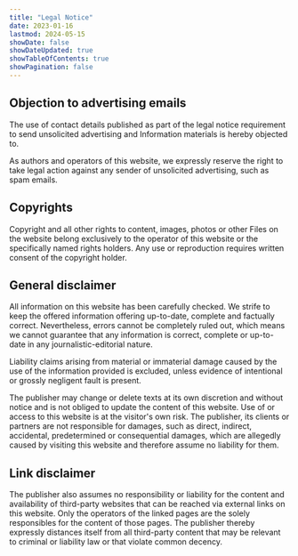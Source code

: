 ```yaml
---
title: "Legal Notice"
date: 2023-01-16
lastmod: 2024-05-15
showDate: false
showDateUpdated: true
showTableOfContents: true
showPagination: false
---
```


## Objection to advertising emails

The use of contact details published as part of the legal notice requirement to
send unsolicited advertising and Information materials is hereby objected to.

As authors and operators of this website, we expressly reserve the right to take
legal action against any sender of unsolicited advertising, such as spam emails.

## Copyrights

Copyright and all other rights to content, images, photos or other Files on the
website belong exclusively to the operator of this website or the specifically
named rights holders. Any use or reproduction requires written consent of the
copyright holder.

## General disclaimer

All information on this website has been carefully checked. We strife to keep
the offered information offering up-to-date, complete and factually correct.
Nevertheless, errors cannot be completely ruled out, which means we cannot
guarantee that any information is correct, complete or up-to-date in any
journalistic-editorial nature.

Liability claims arising from material or immaterial damage caused by the use of
the information provided is excluded, unless evidence of intentional or grossly
negligent fault is present.

The publisher may change or delete texts at its own discretion and without
notice and is not obliged to update the content of this website. Use of or
access to this website is at the visitor's own risk. The publisher, its clients
or partners are not responsible for damages, such as direct, indirect,
accidental, predetermined or consequential damages, which are allegedly caused
by visiting this website and therefore assume no liability for them.

## Link disclaimer

The publisher also assumes no responsibility or liability for the content and
availability of third-party websites that can be reached via external links on
this website. Only the operators of the linked pages are the solely responsibles
for the content of those pages. The publisher thereby expressly distances itself
from all third-party content that may be relevant to criminal or liability law
or that violate common decency.
